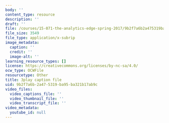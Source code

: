 ```yaml
---
body: ''
content_type: resource
description: ''
draft: ''
file: /courses/15-071-the-analytics-edge-spring-2017/9b2f7a6b2a475319ba95ba321b17ab9c_E16wcCKx89w.vtt
file_size: 3549
file_type: application/x-subrip
image_metadata:
  caption: ''
  credit: ''
  image-alt: ''
learning_resource_types: []
license: https://creativecommons.org/licenses/by-nc-sa/4.0/
ocw_type: OCWFile
resourcetype: Other
title: 3play caption file
uid: 9b2f7a6b-2a47-5319-ba95-ba321b17ab9c
video_files:
  video_captions_file: ''
  video_thumbnail_file: ''
  video_transcript_file: ''
video_metadata:
  youtube_id: null
---
```

